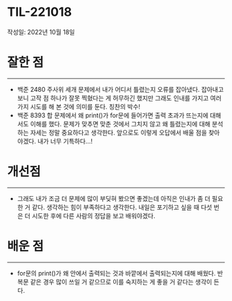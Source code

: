 # TIL-221018

작성일: 2022년 10월 18일

# 잘한 점

---

- 백준 2480 주사위 세개 문제에서 내가 어디서 틀렸는지 오류를 잡아냈다. 잡아내고 보니 고작 점 하나가 잘못 찍혔다는 게 허무하긴 했지만 그래도 인내를 가지고 여러가지 시도를 해 본 것에 의미를 둔다. 칭찬의 박수!
- 백준 8393 합 문제에서 왜 print()가 for문에 들어가면 출력 초과가 뜨는지에 대해서도 이해를 했다. 문제가 맞추면 맞춘 것에서 그치지 않고 왜 틀렸는지에 대해 분석하는 자세는 정말 중요하다고 생각한다. 앞으로도 이렇게 오답에서 배울 점을 찾아야겠다. 내가 너무 기특하다…!

# 개선점

---

- 그래도 내가 조금 더 문제에 많이 부딪혀 봤으면 좋겠는데 아직은 인내가 좀 더 필요한 거 같다. 생각하는 힘이 부족하다고 생각한다. 내일은 포기하고 싶을 때 다섯 번은 더 시도한 후에 다른 사람의 정답을 보고 배워야겠다.

# 배운 점

---

- for문의 print()가 왜 안에서 출력되는 것과 바깥에서 출력되는지에 대해 배웠다. 반복문 같은 경우 많이 쓰일 거 같으므로 이를 숙지하는 게 좋을 거 같다는 생각이 든다.